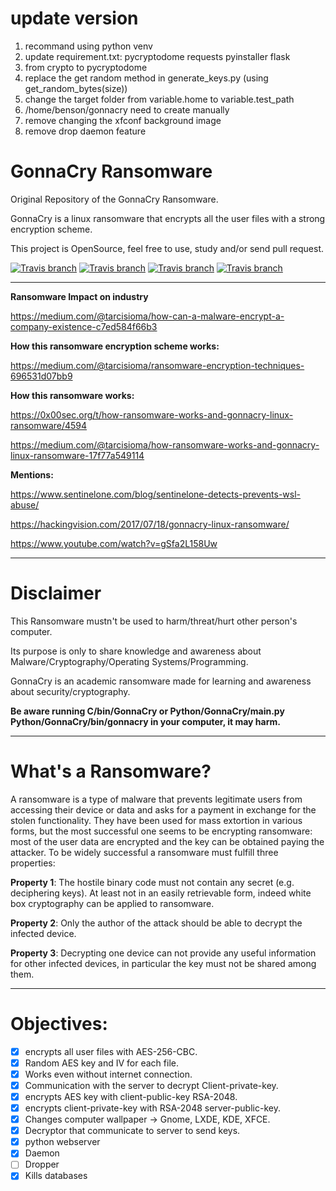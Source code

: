 # update version
1. recommand using python venv
2. update requirement.txt: pycryptodome requests pyinstaller flask
3. from crypto to pycryptodome
4. replace the get random method in generate_keys.py (using get_random_bytes(size))
5. change the target folder from variable.home to variable.test_path
6. /home/benson/gonnacry need to create manually
7. remove changing the xfconf background image 
8. remove drop daemon feature

# GonnaCry Ransomware

Original Repository of the GonnaCry Ransomware.

GonnaCry is a linux ransomware that encrypts all the user files with a strong encryption scheme.

This project is OpenSource, feel free to use, study and/or send pull request.


[![Travis branch](https://img.shields.io/travis/rust-lang/rust/master.svg)](https://github.com/tarcisio-marinho/GonnaCry)
[![Travis branch](https://img.shields.io/cran/l/devtools.svg)](https://github.com/tarcisio-marinho/GonnaCry/blob/master/LICENSE)
[![Travis branch](https://img.shields.io/badge/made%20with-%3C3-red.svg)](https://github.com/tarcisio-marinho/GonnaCry)
[![Travis branch](https://img.shields.io/github/stars/tarcisio-marinho/GonnaCry.svg)](https://github.com/tarcisio-marinho/GonnaCry/stargazers)
    
-------------

**Ransomware Impact on industry**

https://medium.com/@tarcisioma/how-can-a-malware-encrypt-a-company-existence-c7ed584f66b3

**How this ransomware encryption scheme works:**

https://medium.com/@tarcisioma/ransomware-encryption-techniques-696531d07bb9


**How this ransomware works:**

https://0x00sec.org/t/how-ransomware-works-and-gonnacry-linux-ransomware/4594

https://medium.com/@tarcisioma/how-ransomware-works-and-gonnacry-linux-ransomware-17f77a549114


**Mentions:**

https://www.sentinelone.com/blog/sentinelone-detects-prevents-wsl-abuse/

https://hackingvision.com/2017/07/18/gonnacry-linux-ransomware/

https://www.youtube.com/watch?v=gSfa2L158Uw

-------------

# Disclaimer

This Ransomware mustn't be used to harm/threat/hurt other person's computer.

Its purpose is only to share knowledge and awareness about Malware/Cryptography/Operating Systems/Programming.

GonnaCry is an academic ransomware made for learning and awareness about security/cryptography.

**Be aware running C/bin/GonnaCry or Python/GonnaCry/main.py Python/GonnaCry/bin/gonnacry in your computer, it may harm.**

-------------

# What's a Ransomware?

A ransomware is a type of malware that prevents legitimate users from accessing
their device or data and asks for a payment in exchange for the stolen functionality.
They have been used for mass extortion in various forms, but the
most successful one seems to be encrypting ransomware: most of the user data are
encrypted and the key can be obtained paying the attacker.
To be widely successful a ransomware must fulfill three properties:

**Property 1**: The hostile binary code must not contain any secret (e.g. deciphering
keys). At least not in an easily retrievable form, indeed white box cryptography
can be applied to ransomware.

**Property 2**: Only the author of the attack should be able to decrypt the
infected device.

**Property 3**: Decrypting one device can not provide any useful information
for other infected devices, in particular the key must not be shared among them.

-------------

# Objectives:

- [x] encrypts all user files with AES-256-CBC.
- [x] Random AES key and IV for each file.
- [x] Works even without internet connection.
- [x] Communication with the server to decrypt Client-private-key.
- [x] encrypts AES key with client-public-key RSA-2048.
- [x] encrypts client-private-key with RSA-2048 server-public-key.
- [x] Changes computer wallpaper -> Gnome, LXDE, KDE, XFCE.
- [x] Decryptor that communicate to server to send keys.
- [x] python webserver
- [x] Daemon
- [ ] Dropper
- [x] Kills databases
